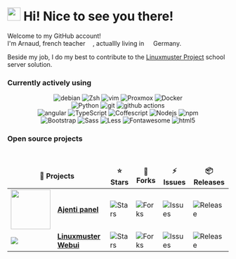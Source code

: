 <h1><img src="https://emojis.slackmojis.com/emojis/images/1643514612/6181/waving_hand_animated.gif?1643514612" width="30"/> Hi! Nice to see you there!</h1>

<p>Welcome to my GitHub account! </br> I'm Arnaud, french teacher <img src="https://cdn-icons-png.flaticon.com/512/323/323315.png" width="13"/>, 
actuallly living in <img src="https://cdn-icons-png.flaticon.com/512/323/323332.png" width="13"/> Germany. 

Beside my job, I do my best to contribute to the [Linuxmuster Project](https://www.linuxmuster.net/de/home/) school server solution. 
</p>
<h3>Currently actively using</h3>
<p align="center">
  <img alt="debian" src="https://img.shields.io/badge/-Debian-black?style=flat&logo=debian&logoColor=A3002E" />
  <img alt="Zsh" src="https://img.shields.io/badge/-Zsh-black?style=flat&logo=shell&logoColor=white" />
  <img alt="vim" src="https://img.shields.io/badge/-Vim-019331?style=flat&logo=vim&logoColor=C6C6C6" />
  <img alt="Proxmox" src="https://img.shields.io/badge/-Proxmox-E57000?style=flat&logo=proxmox&logoColor=black" /> 
  <img alt="Docker" src="https://img.shields.io/badge/-Docker-46a2f1?style=flat&logo=docker&logoColor=white" />
  <br />
  <img alt="Python" src="https://img.shields.io/badge/-Python-346F9E?style=flat&logo=python&logoColor=FFD641" />
  <img alt="git" src="https://img.shields.io/badge/-Git-F05032?style=flat&logo=git&logoColor=white" />
  <img alt="github actions" src="https://img.shields.io/badge/-Github_Actions-2088FF?style=flat&logo=github-actions&logoColor=white" />
  <br />
  <img alt="angular" src="https://img.shields.io/badge/-Angular-DD0031?style=flat&logo=angular&logoColor=white" />
  <img alt="TypeScript" src="https://img.shields.io/badge/-TypeScript-007ACC?style=flat&logo=typescript&logoColor=white" />
  <img alt="Coffescript" src="https://img.shields.io/badge/-Coffeescript-3E2723?style=flat&logo=coffeescript&logoColor=white" />
  <img alt="Nodejs" src="https://img.shields.io/badge/-Node.js-43853d?style=flat&logo=Node.js&logoColor=white" />
  <img alt="npm" src="https://img.shields.io/badge/-NPM-CB3837?style=flat&logo=npm&logoColor=white" />
  <br />
  <img alt="Bootstrap" src="https://img.shields.io/badge/-Bootstrap-7511F6?style=flat&logo=bootstrap&logoColor=white" />
  <img alt="Sass" src="https://img.shields.io/badge/-Sass-CC6699?style=flat&logo=sass&logoColor=white" />
  <img alt="Less" src="https://img.shields.io/badge/-Less-1D365D?style=flat&logo=less&logoColor=white" />
  <img alt="Fontawesome" src="https://img.shields.io/badge/-FontAwesome-2186DF?style=flat&logo=fontawesome&logoColor=white" />
  <img alt="html5" src="https://img.shields.io/badge/-HTML5-E34F26?style=flat&logo=html5&logoColor=white" />
</p>
<h3>Open source projects</h3>
<table align="center">
  <thead align="center">
    <tr border: none;>
      <td colspan="2"><b>🚧 Projects</b></td>
      <td><b>⭐ Stars</b></td>
      <td><b>🌱 Forks</b></td>
      <td><b>⚡ Issues</b></td>
      <td><b>📦 Releases</b></td>
    </tr>
  </thead>
  <tbody>
    <tr>
      <td align="center"><img src="https://raw.githubusercontent.com/ajenti/ajenti/master/docs/img/Logo.png" width="90" /></td>
      <td><a href="https://github.com/ajenti/ajenti"><b>Ajenti panel</b></a></td>
      <td><img alt="Stars" src="https://img.shields.io/github/stars/ajenti/ajenti?style=flat&labelColor=343b41"/></td>
      <td><img alt="Forks" src="https://img.shields.io/github/forks/ajenti/ajenti?style=flat&labelColor=343b41"/></td>
      <td><img alt="Issues" src="https://img.shields.io/github/issues/ajenti/ajenti?style=flat&labelColor=343b41"/></td>
      <td><img alt="Release" src="https://img.shields.io/github/v/release/ajenti/ajenti?style=flat&labelColor=343b41&display_name=release&include_prereleases&sort=date"/></td>
    </tr>
	  <tr>
      <td align="center"><img src="https://avatars.githubusercontent.com/u/1512630?s=30" style="display:block; margin:0 auto;" /></td>
      <td><a href="https://github.com/linuxmuster/linuxmuster-webui7"><b>Linuxmuster Webui</b></a></td>
      <td><img alt="Stars" src="https://img.shields.io/github/stars/linuxmuster/linuxmuster-webui7?style=flat&labelColor=343b41"/></td>
      <td><img alt="Forks" src="https://img.shields.io/github/forks/linuxmuster/linuxmuster-webui7?style=flat&labelColor=343b41"/></td>
      <td><img alt="Issues" src="https://img.shields.io/github/issues/linuxmuster/linuxmuster-webui7?style=flat&labelColor=343b41"/></td>
      <td><img alt="Release" src="https://img.shields.io/github/v/release/linuxmuster/linuxmuster-webui7?style=flat&labelColor=343b41&display_name=release&include_prereleases&sort=date"/></td>
    </tr>
  </tbody>
</table>
